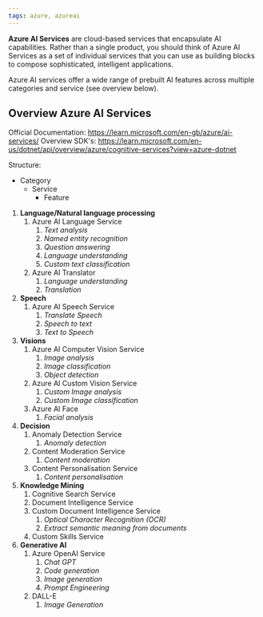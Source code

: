 ```yaml
---
tags: azure, azureai
---
```


**Azure AI Services** are cloud-based services that encapsulate AI capabilities. Rather than a single product, you should think of Azure AI Services as a set of individual services that you can use as building blocks to compose sophisticated, intelligent applications.

Azure AI services offer a wide range of prebuilt AI features across multiple categories and service (see overview below).

## Overview Azure AI Services

Official Documentation: https://learn.microsoft.com/en-gb/azure/ai-services/ Overview SDK's: https://learn.microsoft.com/en-us/dotnet/api/overview/azure/cognitive-services?view=azure-dotnet

Structure:

-   Category
    -   Service
        -   Feature

1. **Language/Natural language processing**
    1. Azure AI Language Service
        1. _Text analysis_
        2. _Named entity recognition_
        3. _Question answering_
        4. _Language understanding_
        5. _Custom text classification_
    2. Azure AI Translator
        1. _Language understanding_
        2. _Translation_
2. **Speech**
    1. Azure AI Speech Service
        1. _Translate Speech_
        2. _Speech to text_
        3. _Text to Speech_
3. **Visions**
    1. Azure AI Computer Vision Service
        1. _Image analysis_
        2. _Image classification_
        3. _Object detection_
    2. Azure AI Custom Vision Service
        1. _Custom Image analysis_
        2. _Custom Image classification_
    3. Azure AI Face
        1. _Facial analysis_
4. **Decision**
    1. Anomaly Detection Service
        1. _Anomaly detection_
    2. Content Moderation Service
        1. _Content moderation_
    3. Content Personalisation Service
        1. _Content personalisation_
5. **Knowledge Mining**
    1. Cognitive Search Service
    2. Document Intelligence Service
    3. Custom Document Intelligence Service
        1. _Optical Character Recognition (OCR)_
        2. _Extract semantic meaning from documents_
    4. Custom Skills Service
6. **Generative AI**
    1. Azure OpenAI Service
        1. _Chat GPT_
        2. _Code generation_
        3. _Image generation_
        4. _Prompt Engineering_
    2. DALL-E
        1. _Image Generation_
